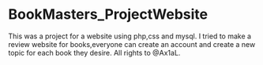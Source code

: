 # BookMasters_ProjectWebsite
This was a project for a website using php,css and mysql.
I tried to make a review website for books,everyone can create an account and create a new topic for each book they desire.
All rights to @Ax1aL.
